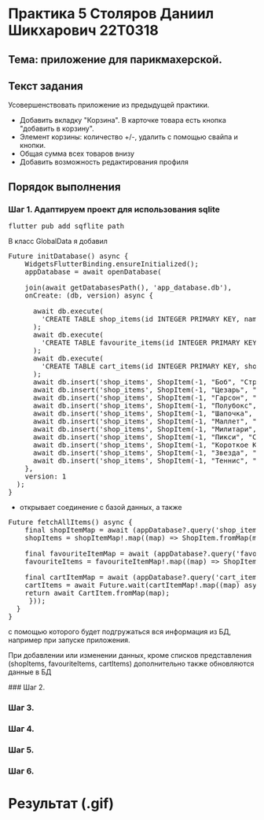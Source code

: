 # Практика 5 Столяров Даниил Шикхарович 22T0318
## Тема: приложение для парикмахерской.
## Текст задания
Усовершенствовать приложение из предыдущей практики. 
<ul>
  <li>Добавить вкладку "Корзина". В карточке товара есть кнопка "добавить в корзину".</li>
  <li>Элемент корзины: количество +/-, удалить с помощью свайпа и кнопки.</li>
  <li>Общая сумма всех товаров внизу</li>
  <li>Добавить возможность редактирования профиля</li>
</ul>

## Порядок выполнения
### Шаг 1. Адаптируем проект для использования sqlite
<pre>flutter pub add sqflite path</pre>
В класс GlobalData я добавил 

<pre>Future<void> initDatabase() async {
    WidgetsFlutterBinding.ensureInitialized();
    appDatabase = await openDatabase(

    join(await getDatabasesPath(), 'app_database.db'),
    onCreate: (db, version) async {

      await db.execute(
        'CREATE TABLE shop_items(id INTEGER PRIMARY KEY, name TEXT, category TEXT, price_rubles INTEGER, image_href TEXT, description TEXT)',
      );
      await db.execute(
        'CREATE TABLE favourite_items(id INTEGER PRIMARY KEY, name TEXT, category TEXT, price_rubles INTEGER, image_href TEXT, description TEXT)',
      );
      await db.execute(
        'CREATE TABLE cart_items(id INTEGER PRIMARY KEY, shop_item_id INTEGER, service_time TIMESTAMP)'
      );
      await db.insert('shop_items', ShopItem(-1, "Боб", "Стрижка и укладка", 799, "https://i.imgur.com/pLhAUHv.jpeg", "Боб — это классическая и универсальная стрижка, которая подходит для любого типа волос и формы лица. Она может быть выполнена различной длины и формы, от короткого, доходящего до подбородка боба до длинного, доходящего до плеч боба. Боб идеально подходит для тех, кто хочет добавить объем и текстуру своим волосам, а также скрыть недостатки лица и подчеркнуть скулы.").toMap());
      await db.insert('shop_items', ShopItem(-1, "Цезарь", "Стрижка и укладка", 699, "https://i.imgur.com/G8eOfAE.jpeg", "Цезарь — это короткая мужская стрижка с ровной челкой и короткими, одинаковой длины волосами по бокам и сзади. Она идеально подходит для мужчин с прямыми или волнистыми волосами и квадратной или круглой формой лица. Стрижка Цезарь — это стильный и универсальный вариант, который легко укладывать и поддерживать.").toMap());
      await db.insert('shop_items', ShopItem(-1, "Гарсон", "Стрижка и укладка", 599, "https://i.imgur.com/Atfpw5S.jpeg", "Гарсон — это короткая, женственная стрижка, которая добавляет образу дерзости и стиля. Она характеризуется короткими, филированными волосами, часто с челкой или асимметрией. Гарсон идеально подходит для тех, кто хочет добавить объем и текстуру тонким волосам, а также скрыть недостатки лица и подчеркнуть скулы.").toMap());
      await db.insert('shop_items', ShopItem(-1, "Полубокс", "Стрижка и укладка", 499, "https://i.imgur.com/rpKjovf.jpeg", "Полубокс — это короткая, практичная и универсальная мужская стрижка, которая подходит для любого типа волос и формы лица. Она характеризуется короткими волосами на висках и затылке, переходящими в более длинные волосы на макушке. Полубокс — это стильный и неприхотливый вариант, который легко укладывать и поддерживать.").toMap());
      await db.insert('shop_items', ShopItem(-1, "Шапочка", "Стрижка и укладка", 599, "https://i.imgur.com/MiLOdAO.jpeg", "Шапочка — это женственная и элегантная стрижка, которая подходит для любого типа волос и формы лица. Она характеризуется короткими, округлыми волосами, которые плавно обрамляют лицо, создавая эффект шапочки. Шапочка — это универсальный вариант, который легко укладывать и поддерживать, придавая образу утонченность и шарм.").toMap());
      await db.insert('shop_items', ShopItem(-1, "Маллет", "Стрижка и укладка", 699, "https://i.imgur.com/oAlIgc2.jpeg", "Маллет — это дерзкая и экстравагантная стрижка, которая характеризуется короткими волосами на макушке и длинными волосами на затылке. Маллет — это стильный и необычный вариант, который подходит для тех, кто хочет выделиться и подчеркнуть свой индивидуальный стиль. Она требует особого ухода и укладки, придавая образу неповторимость и притягательность.").toMap());
      await db.insert('shop_items', ShopItem(-1, "Милитари", "Стрижка и укладка", 799, "https://i.imgur.com/RHjZ63I.jpeg", "Милитари — это мужественная и практичная стрижка, которая характеризуется короткими волосами по всей голове. Милитари — это универсальный и неприхотливый вариант, который подходит для любого типа волос и формы лица. Она не требует сложной укладки и идеально подходит для тех, кто ценит удобство и аккуратный внешний вид.").toMap());
      await db.insert('shop_items', ShopItem(-1, "Пикси", "Стрижка и укладка", 999, "https://i.imgur.com/01Z9Sga.jpeg", "Пикси -  это дерзкая и стильная стрижка, которая характеризуется короткими волосами на висках и затылке, переходящими в более длинные волосы на макушке. Пикси — это женственный и многогранный вариант, который подходит для любого типа волос и формы лица. Она позволяет создавать различные укладки, от гладких и элегантных до текстурных и небрежных.").toMap());
      await db.insert('shop_items', ShopItem(-1, "Короткое Каре", "Стрижка и укладка", 899, "https://i.imgur.com/HroeZo2.jpeg", "Короткое Каре — это элегантная и стильная стрижка, которая характеризуется прямыми волосами, подстриженными до уровня подбородка или чуть выше. Короткое каре — это универсальный и практичный вариант, который подходит для любого типа волос и формы лица. Оно легко укладывается и позволяет создавать различные образы, от классических и сдержанных до современных и авангардных.").toMap());
      await db.insert('shop_items', ShopItem(-1, "Звезда", "Стрижка и укладка", 1199, "https://i.imgur.com/dOnl5Vz.jpeg", "Звезда — это смелая и дерзкая стрижка, которая характеризуется выбритыми висками и затылком в форме звезды. Звезда — это авангардный и экстравагантный вариант, который подходит для тех, кто не боится выделяться из толпы. Она требует особого ухода и укладки, но придает образу неповторимый и притягательный вид.").toMap());
      await db.insert('shop_items', ShopItem(-1, "Теннис", "Стрижка и укладка", 599, "https://i.imgur.com/1uNHwbK.jpeg", "Теннис — это спортивная и практичная стрижка, которая характеризуется короткими волосами по всей голове, подстриженными машинкой. Теннис — это универсальный и неприхотливый вариант, который подходит для любого типа волос и формы лица. Она не требует сложной укладки и идеально подходит для тех, кто ценит удобство и аккуратный внешний вид.").toMap());
    },
    version: 1
  );    
}</pre>
- открывает соединение с базой данных,
а также

<pre>Future<void> fetchAllItems() async {
    final shopItemMap = await (appDatabase?.query('shop_items'));
    shopItems = shopItemMap!.map((map) => ShopItem.fromMap(map)).toList();

    final favouriteItemMap = await (appDatabase?.query('favourite_items'));
    favouriteItems = favouriteItemMap!.map((map) => ShopItem.fromMap(map)).toList();

    final cartItemMap = await (appDatabase?.query('cart_items'));
    cartItems = await Future.wait(cartItemMap!.map((map) async {
    return await CartItem.fromMap(map);
     }));
  }
}</pre>
с помощью которого будет подгружаться вся информация из БД, например при запуске приложения.

<p>При добавлении или изменении данных, кроме списков представления (shopItems, favouriteItems, cartItems) дополнительно также обновляются данные в БД</p>
### Шаг 2.


### Шаг 3.



### Шаг 4.


### Шаг 5.


### Шаг 6. 


# Результат (.gif)

